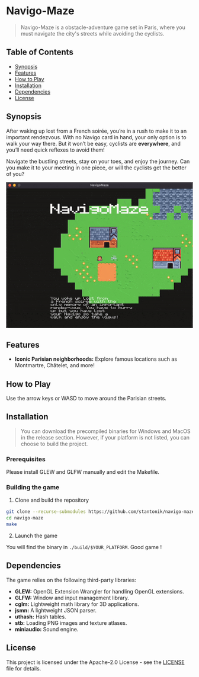 # Navigo-Maze
> Navigo-Maze is a obstacle-adventure game set in Paris, where you must navigate the city's streets while avoiding the cyclists.

## Table of Contents
- [Synopsis](#synopsis)
- [Features](#features)
- [How to Play](#how-to-play)
- [Installation](#installation)
- [Dependencies](#dependencies)
- [License](#license)

## Synopsis
After waking up lost from a French soirée, you’re in a rush to make it to an important rendezvous. With no Navigo card in hand, your only option is to walk your way there. But it won’t be easy, cyclists are **everywhere**, and you’ll need quick reflexes to avoid them!

Navigate the bustling streets, stay on your toes, and enjoy the journey. Can you make it to your meeting in one piece, or will the cyclists get the better of you?

![demo](./assets/demo.gif)

## Features
- **Iconic Parisian neighborhoods:** Explore famous locations such as Montmartre, Châtelet, and more!

## How to Play
Use the arrow keys or WASD to move around the Parisian streets.

## Installation
> You can download the precompiled binaries for Windows and MacOS in the release section. However, if your platform is not listed, you can choose to build the project.

### Prerequisites
Please install GLEW and GLFW manually and edit the Makefile.

### Building the game
1. Clone and build the repository
```bash
git clone --recurse-submodules https://github.com/stantonik/navigo-maze.git
cd navigo-maze
make
```
2. Launch the game

You will find the binary in `./build/$YOUR_PLATFORM`. Good game !

## Dependencies
The game relies on the following third-party libraries:

- **GLEW:** OpenGL Extension Wrangler for handling OpenGL extensions.
- **GLFW:** Window and input management library.
- **cglm:** Lightweight math library for 3D applications.
- **jsmn:** A lightweight JSON parser.
- **uthash:** Hash tables.
- **stb:** Loading PNG images and texture atlases.
- **miniaudio:** Sound engine.

## License
This project is licensed under the Apache-2.0 License - see the [LICENSE](./LICENSE) file for details.
